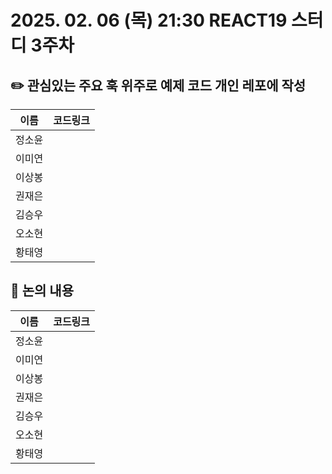 # 2025. 02. 06 (목) 21:30 REACT19 스터디 3주차
## ✏️ 관심있는 주요 훅 위주로 예제 코드 개인 레포에 작성
|이름|코드링크|
|------------|--------------|
| 정소윤 |  |
| 이미연 |  |
| 이상봉 |  |
| 권재은 |  |
| 김승우 |  |
| 오소현 |  |
| 황태영 |  |

## 📢 논의 내용
|이름|코드링크|
|------------|--------------|
| 정소윤 |  |
| 이미연 |  |
| 이상봉 |  |
| 권재은 |  |
| 김승우 |  |
| 오소현 |  |
| 황태영 |  |

